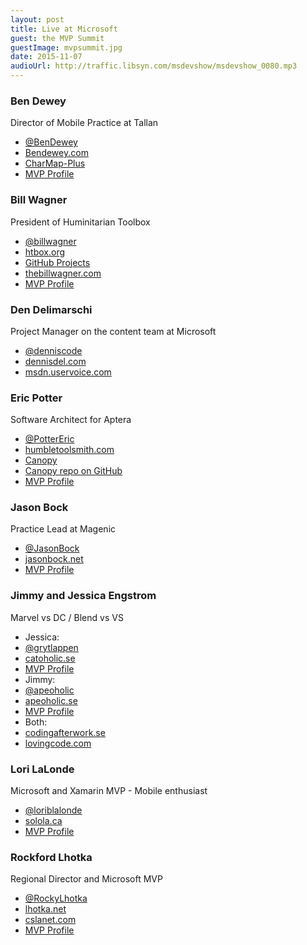 ```yaml
---
layout: post
title: Live at Microsoft
guest: the MVP Summit
guestImage: mvpsummit.jpg
date: 2015-11-07
audioUrl: http://traffic.libsyn.com/msdevshow/msdevshow_0080.mp3
---
```


### Ben Dewey

Director of Mobile Practice at Tallan

 - [@BenDewey](https://twitter.com/bendewey)
 - [Bendewey.com](http://www.bendewey.com/)
 - [CharMap-Plus](https://github.com/bendewey/CharMap-Plus)
 - [MVP Profile](https://mvp.microsoft.com/en-us/PublicProfile/5000545)

### Bill Wagner

President of Huminitarian Toolbox

 - [@billwagner](https://twitter.com/billwagner)
 - [htbox.org](http://www.htbox.org/)
 - [GitHub Projects](https://github.com/HTBox)
 - [thebillwagner.com](http://thebillwagner.com/)
 - [MVP Profile](https://mvp.microsoft.com/en-us/PublicProfile/33388)

### Den Delimarschi

Project Manager on the content team at Microsoft

 - [@denniscode](https://twitter.com/DennisCode)
 - [dennisdel.com](http://www.dennisdel.com/)
 - [msdn.uservoice.com](http://msdn.uservoice.com)

### Eric Potter
 
Software Architect for Aptera

 - [@PotterEric](https://twitter.com/pottereric)
 - [humbletoolsmith.com](http://humbletoolsmith.com/)
 - [Canopy](http://lefthandedgoat.github.io/canopy/)
 - [Canopy repo on GitHub](https://github.com/lefthandedgoat/canopy)
 - [MVP Profile](https://mvp.microsoft.com/en-us/PublicProfile/5001339)

### Jason Bock

Practice Lead at Magenic

 - [@JasonBock](https://twitter.com/jasonbock)
 - [jasonbock.net](http://www.jasonbock.net/)
 - [MVP Profile](https://mvp.microsoft.com/en-us/PublicProfile/4000662)

### Jimmy and Jessica Engstrom

Marvel vs DC / Blend vs VS

 - Jessica:
  - [@grytlappen](https://twitter.com/grytlappen)
  - [catoholic.se](http://www.catoholic.se/)
  - [MVP Profile](https://mvp.microsoft.com/en-us/PublicProfile/5000535)
 - Jimmy:
  - [@apeoholic](https://twitter.com/apeoholic)
  - [apeoholic.se](http://www.apeoholic.se/)
  - [MVP Profile](https://mvp.microsoft.com/en-us/PublicProfile/5000917)
 - Both:
  - [codingafterwork.se](http://www.codingafterwork.se/)
  - [lovingcode.com](http://lovingcode.com/)

### Lori LaLonde

Microsoft and Xamarin MVP - Mobile enthusiast

 - [@loriblalonde](https://twitter.com/loriblalonde)
 - [solola.ca](http://solola.ca/)
 - [MVP Profile](https://mvp.microsoft.com/en-us/PublicProfile/5000647)
 
### Rockford Lhotka

Regional Director and Microsoft MVP

 - [@RockyLhotka](https://twitter.com/RockyLhotka)
 - [lhotka.net](http://www.lhotka.net/)
 - [cslanet.com](http://cslanet.com/)
 - [MVP Profile](https://mvp.microsoft.com/en-us/PublicProfile/9678)